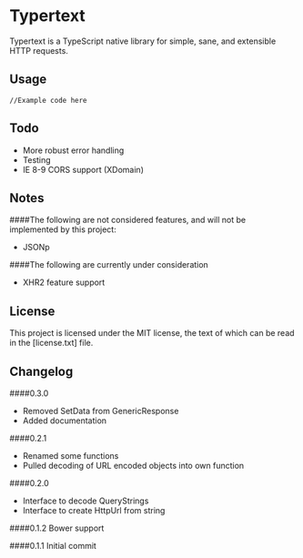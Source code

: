 Typertext
=========
Typertext is a TypeScript native library for simple, sane, and extensible HTTP requests.

Usage
-----
````
//Example code here
````

Todo
----
- More robust error handling
- Testing
- IE 8-9 CORS support (XDomain)

Notes
-----
####The following are not considered features, and will not be implemented by this project:
- JSONp

####The following are currently under consideration
- XHR2 feature support

License
-------
This project is licensed under the MIT license, the text of which can be read in the [license.txt] file.

Changelog
---------
####0.3.0
- Removed SetData from GenericResponse
- Added documentation

####0.2.1
- Renamed some functions
- Pulled decoding of URL encoded objects into own function

####0.2.0
- Interface to decode QueryStrings
- Interface to create HttpUrl from string

####0.1.2
Bower support

####0.1.1
Initial commit